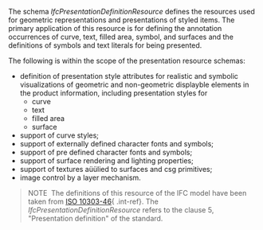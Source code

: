 The schema _IfcPresentationDefinitionResource_ defines the resources used for geometric representations and presentations of styled items. The primary application of this resource is for defining the annotation occurrences of curve, text, filled area, symbol, and surfaces and the definitions of symbols and text literals for being presented.

The following is within the scope of the presentation resource schemas:

* definition of presentation style attributes for realistic and symbolic visualizations of geometric and non-geometric displayble elements in the product information, including presentation styles for 
    * curve
    * text
    * filled area
    * surface 
* support of curve styles;
* support of externally defined character fonts and symbols;
* support of pre defined character fonts and symbols;
* support of surface rendering and lighting properties;
* support of textures aüülied to surfaces and csg primitives;
* image control by a layer mechanism.

> NOTE&nbsp; The definitions of this resource of the IFC model have been taken from [ISO 10303-46](../../bibliography.htm#iso-10303-46){ .int-ref}. The _IfcPresentationDefinitionResource_ refers to the clause 5, "Presentation definition" of the standard.